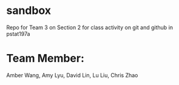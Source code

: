 # sandbox
Repo for Team 3 on Section 2 for class activity on git and github in pstat197a

# Team Member: 
Amber Wang, 
Amy Lyu, 
David Lin, 
Lu Liu, 
Chris Zhao

